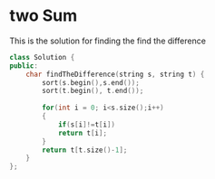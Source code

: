 # two Sum

This is the solution for finding the find the difference 

```cpp
class Solution {
public:
    char findTheDifference(string s, string t) {
        sort(s.begin(),s.end());
        sort(t.begin(), t.end());
        
        for(int i = 0; i<s.size();i++)
        {
            if(s[i]!=t[i])
            return t[i];
        }
        return t[t.size()-1];
    }
};
```